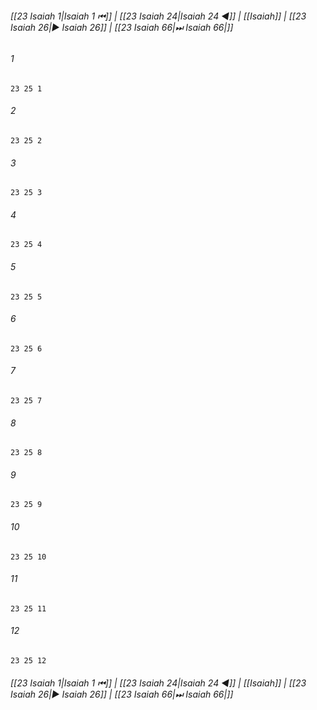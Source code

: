 
###### [[23 Isaiah 1|Isaiah 1 ⏮]] | [[23 Isaiah 24|Isaiah 24 ◀]] | [[Isaiah]] | [[23 Isaiah 26|▶ Isaiah 26]] | [[23 Isaiah 66|⏭ Isaiah 66|]]

###### 1
``` verse
23 25 1 
```
###### 2
``` verse
23 25 2 
```
###### 3
``` verse
23 25 3 
```
###### 4
``` verse
23 25 4 
```
###### 5
``` verse
23 25 5 
```
###### 6
``` verse
23 25 6 
```
###### 7
``` verse
23 25 7 
```
###### 8
``` verse
23 25 8 
```
###### 9
``` verse
23 25 9 
```
###### 10
``` verse
23 25 10 
```
###### 11
``` verse
23 25 11 
```
###### 12
``` verse
23 25 12 
```

###### [[23 Isaiah 1|Isaiah 1 ⏮]] | [[23 Isaiah 24|Isaiah 24 ◀]] | [[Isaiah]] | [[23 Isaiah 26|▶ Isaiah 26]] | [[23 Isaiah 66|⏭ Isaiah 66|]]

